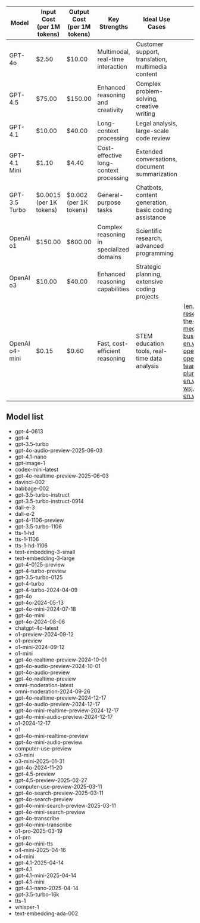 | Model          | Input Cost (per 1M tokens) | Output Cost (per 1M tokens) | Key Strengths                            | Ideal Use Cases                                       |                                                                                                                                                                                                                                                                                    |
| -------------- | -------------------------- | --------------------------- | ---------------------------------------- | ----------------------------------------------------- | ---------------------------------------------------------------------------------------------------------------------------------------------------------------------------------------------------------------------------------------------------------------------------------- |
| GPT-4o         | \$2.50                     | \$10.00                     | Multimodal, real-time interaction        | Customer support, translation, multimedia content     |                                                                                                                                                                                                                                                                                    |
| GPT-4.5        | \$75.00                    | \$150.00                    | Enhanced reasoning and creativity        | Complex problem-solving, creative writing             |                                                                                                                                                                                                                                                                                    |
| GPT-4.1        | \$10.00                    | \$40.00                     | Long-context processing                  | Legal analysis, large-scale code review               |                                                                                                                                                                                                                                                                                    |
| GPT-4.1 Mini   | \$1.10                     | \$4.40                      | Cost-effective long-context processing   | Extended conversations, document summarization        |                                                                                                                                                                                                                                                                                    |
| GPT-3.5 Turbo  | \$0.0015 (per 1K tokens)   | \$0.002 (per 1K tokens)     | General-purpose tasks                    | Chatbots, content generation, basic coding assistance |                                                                                                                                                                                                                                                                                    |
| OpenAI o1      | \$150.00                   | \$600.00                    | Complex reasoning in specialized domains | Scientific research, advanced programming             |                                                                                                                                                                                                                                                                                    |
| OpenAI o3      | \$10.00                    | \$40.00                     | Enhanced reasoning capabilities          | Strategic planning, extensive coding projects         |                                                                                                                                                                                                                                                                                    |
| OpenAI o4-mini | \$0.15                     | \$0.60                      | Fast, cost-efficient reasoning           | STEM education tools, real-time data analysis         | ([en.wikipedia.org][1], [research.aimultiple.com][2], [the-sun.com][3], [medium.com][4], [businessinsider.com][5], [en.wikipedia.org][6], [openai.com][7], [openai.com][8], [teamai.com][9], [pluralsight.com][10], [en.wikipedia.org][11], [wsj.com][12], [en.wikipedia.org][13]) |



[1]: https://en.wikipedia.org/wiki/GPT-4.5?utm_source=chatgpt.com "GPT-4.5"
[2]: https://research.aimultiple.com/gpt4/?utm_source=chatgpt.com "GPT-4: 12 Features, Pricing & Accessibility in 2025"
[3]: https://www.the-sun.com/tech/11355522/openai-event-2024-chatgpt-ai-artificial-intelligence-assistant-chatbot/?utm_source=chatgpt.com "ChatGPT gets even smarter after OpenAI reveals new 'brain' for free called GPT-4o - it can 'see' photos and talk to you"
[4]: https://medium.com/%40ayushojha010/the-great-paradox-why-openais-most-expensive-model-gpt-4-5-falls-short-of-expectations-4c3c5035a692?utm_source=chatgpt.com "The Great Paradox: Why OpenAI's Most Expensive Model GPT-4.5 ..."
[5]: https://www.businessinsider.com/which-chatgpt-model-is-best?utm_source=chatgpt.com "Which ChatGPT model is best? A guide on which model to use for coding, writing, reasoning, and more."
[6]: https://en.wikipedia.org/wiki/OpenAI_o1?utm_source=chatgpt.com "OpenAI o1"
[7]: https://openai.com/api/pricing/?utm_source=chatgpt.com "API Pricing - OpenAI"
[8]: https://openai.com/index/gpt-4o-mini-advancing-cost-efficient-intelligence/?utm_source=chatgpt.com "GPT-4o mini: advancing cost-efficient intelligence - OpenAI"
[9]: https://teamai.com/blog/large-language-models-llms/understanding-different-chatgpt-models/?utm_source=chatgpt.com "Understanding Different ChatGPT Models: Key Details to Consider"
[10]: https://www.pluralsight.com/resources/blog/ai-and-data/ai-gpt-models-differences?utm_source=chatgpt.com "GPT Base, GPT-3.5 Turbo & GPT-4: What's the difference?"
[11]: https://en.wikipedia.org/wiki/OpenAI?utm_source=chatgpt.com "OpenAI"
[12]: https://www.wsj.com/tech/ai/openai-voice-assistant-chatgpt-app-376ef6a2?utm_source=chatgpt.com "OpenAI Launches Voice Assistant Inspired by Hollywood Vision of AI"
[13]: https://en.wikipedia.org/wiki/OpenAI_o4-mini?utm_source=chatgpt.com "OpenAI o4-mini"


## Model list

* gpt-4-0613
* gpt-4
* gpt-3.5-turbo
* gpt-4o-audio-preview-2025-06-03
* gpt-4.1-nano
* gpt-image-1
* codex-mini-latest
* gpt-4o-realtime-preview-2025-06-03
* davinci-002
* babbage-002
* gpt-3.5-turbo-instruct
* gpt-3.5-turbo-instruct-0914
* dall-e-3
* dall-e-2
* gpt-4-1106-preview
* gpt-3.5-turbo-1106
* tts-1-hd
* tts-1-1106
* tts-1-hd-1106
* text-embedding-3-small
* text-embedding-3-large
* gpt-4-0125-preview
* gpt-4-turbo-preview
* gpt-3.5-turbo-0125
* gpt-4-turbo
* gpt-4-turbo-2024-04-09
* gpt-4o
* gpt-4o-2024-05-13
* gpt-4o-mini-2024-07-18
* gpt-4o-mini
* gpt-4o-2024-08-06
* chatgpt-4o-latest
* o1-preview-2024-09-12
* o1-preview
* o1-mini-2024-09-12
* o1-mini
* gpt-4o-realtime-preview-2024-10-01
* gpt-4o-audio-preview-2024-10-01
* gpt-4o-audio-preview
* gpt-4o-realtime-preview
* omni-moderation-latest
* omni-moderation-2024-09-26
* gpt-4o-realtime-preview-2024-12-17
* gpt-4o-audio-preview-2024-12-17
* gpt-4o-mini-realtime-preview-2024-12-17
* gpt-4o-mini-audio-preview-2024-12-17
* o1-2024-12-17
* o1
* gpt-4o-mini-realtime-preview
* gpt-4o-mini-audio-preview
* computer-use-preview
* o3-mini
* o3-mini-2025-01-31
* gpt-4o-2024-11-20
* gpt-4.5-preview
* gpt-4.5-preview-2025-02-27
* computer-use-preview-2025-03-11
* gpt-4o-search-preview-2025-03-11
* gpt-4o-search-preview
* gpt-4o-mini-search-preview-2025-03-11
* gpt-4o-mini-search-preview
* gpt-4o-transcribe
* gpt-4o-mini-transcribe
* o1-pro-2025-03-19
* o1-pro
* gpt-4o-mini-tts
* o4-mini-2025-04-16
* o4-mini
* gpt-4.1-2025-04-14
* gpt-4.1
* gpt-4.1-mini-2025-04-14
* gpt-4.1-mini
* gpt-4.1-nano-2025-04-14
* gpt-3.5-turbo-16k
* tts-1
* whisper-1
* text-embedding-ada-002